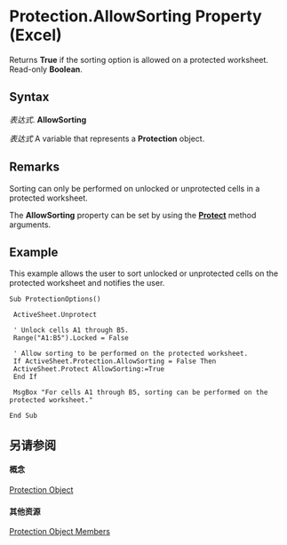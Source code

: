 
# Protection.AllowSorting Property (Excel)

Returns  **True** if the sorting option is allowed on a protected worksheet. Read-only **Boolean**.


## Syntax

 _表达式_. **AllowSorting**

 _表达式_ A variable that represents a **Protection** object.


## Remarks

Sorting can only be performed on unlocked or unprotected cells in a protected worksheet.

The  **AllowSorting** property can be set by using the **[Protect](ed517a80-eea9-4268-5fbc-69c659beac0e.md)** method arguments.


## Example

This example allows the user to sort unlocked or unprotected cells on the protected worksheet and notifies the user.


```
Sub ProtectionOptions() 
 
 ActiveSheet.Unprotect 
 
 ' Unlock cells A1 through B5. 
 Range("A1:B5").Locked = False 
 
 ' Allow sorting to be performed on the protected worksheet. 
 If ActiveSheet.Protection.AllowSorting = False Then 
 ActiveSheet.Protect AllowSorting:=True 
 End If 
 
 MsgBox "For cells A1 through B5, sorting can be performed on the protected worksheet." 
 
End Sub
```


## 另请参阅


#### 概念


[Protection Object](dc13a9dd-bd19-daa2-5093-7182917d5bde.md)
#### 其他资源


[Protection Object Members](http://msdn.microsoft.com/library/c916b830-ed4c-3c9d-5cbd-245e32504076%28Office.15%29.aspx)